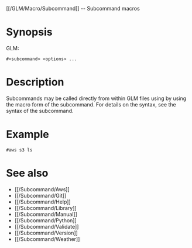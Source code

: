 [[/GLM/Macro/Subcommand]] -- Subcommand macros

# Synopsis

GLM:

~~~
#<subcommand> <options> ...
~~~

# Description

Subcommands may be called directly from within GLM files using by using the macro form of the subcommand.  For details on the syntax, see the syntax of the subcommand.

# Example

~~~
#aws s3 ls
~~~

# See also
* [[/Subcommand/Aws]]
* [[/Subcommand/Git]]
* [[/Subcommand/Help]]
* [[/Subcommand/Library]]
* [[/Subcommand/Manual]]
* [[/Subcommand/Python]]
* [[/Subcommand/Validate]]
* [[/Subcommand/Version]]
* [[/Subcommand/Weather]]
